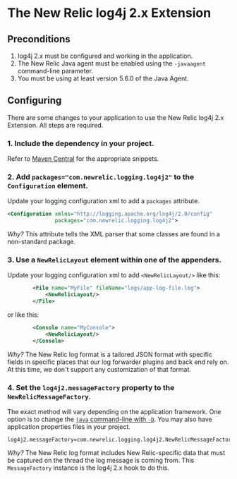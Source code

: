 # The New Relic log4j 2.x Extension

## Preconditions

1. log4j 2.x must be configured and working in the application.
2. The New Relic Java agent must be enabled using the `-javaagent` command-line parameter.
3. You must be using at least version 5.6.0 of the Java Agent.

## Configuring

There are some changes to your application to use the New Relic
log4j 2.x Extension. All steps are required.

### 1. Include the dependency in your project.

Refer to [Maven Central](https://search.maven.org/search?q=g:com.newrelic.logging%20a:log4j2) for the appropriate snippets.


### 2. Add `packages="com.newrelic.logging.log4j2"` to the `Configuration` element.

Update your logging configuration xml to add a `packages` attribute.

```xml
<Configuration xmlns="http://logging.apache.org/log4j/2.0/config"
               packages="com.newrelic.logging.log4j2">
```

*Why?* This attribute tells the XML parser that some classes are found in a non-standard package.

### 3. Use a `NewRelicLayout` element within one of the appenders.

Update your logging configuration xml to add `<NewRelicLayout/>` like this:

```xml
        <File name="MyFile" fileName="logs/app-log-file.log">
            <NewRelicLayout/>
        </File>
```

or like this:

```xml
        <Console name="MyConsole">
            <NewRelicLayout/>
        </Console>
```

*Why?* The New Relic log format is a tailored JSON format with specific fields in specific places
        that our log forwarder plugins and back end rely on. At this time, we don't support any customization
        of that format.

### 4. Set the `log4j2.messageFactory` property to the `NewRelicMessageFactory`.

The exact method will vary depending on the application framework. One option is to change
the [`java` command-line with `-D`](https://docs.oracle.com/javase/8/docs/technotes/tools/windows/java.html#BABDJJFI).
You may also have application properties files in your project.

```properties
log4j2.messageFactory=com.newrelic.logging.log4j2.NewRelicMessageFactory
```

*Why?* The New Relic log format includes New Relic-specific data that must be captured on the thread the log message
is coming from. This `MessageFactory` instance is the log4j 2.x hook to do this.
